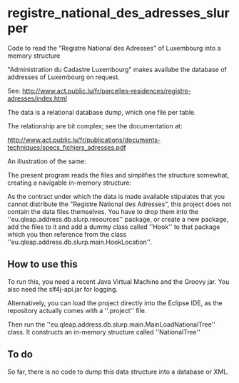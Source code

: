 registre_national_des_adresses_slurper
======================================

Code to read the "Registre National des Adresses" of Luxembourg into a memory structure

"Administration du Cadastre Luxembourg" makes availabe the database of addresses of Luxembourg on request.

See: http://www.act.public.lu/fr/parcelles-residences/registre-adresses/index.html

The data is a relational database dump, which one file per table.

The relationship are bit complex; see the documentation at:

http://www.act.public.lu/fr/publications/documents-techniques/specs_fichiers_adresses.pdf 

An illustration of the same:


The present program reads the files and simplifies the structure somewhat, creating a navigable in-memory structure:


As the contract under which the data is made available stipulates that you cannot distribute the "Registre National des Adresses", this project does not contain the data files themselves. You have to drop them into the ''eu.qleap.address.db.slurp.resources'' package, or create a new package, add the files to it and add a dummy class called ''Hook'' to that package which you then reference from the class ''eu.qleap.address.db.slurp.main.HookLocation''.

How to use this
---------------

To run this, you need a recent Java Virtual Machine and the Groovy jar. You also need the slf4j-api.jar for logging.

Alternatively, you can load the project directly into the Eclipse IDE, as the repository actually comes with a ''.project'' file.

Then run the ''eu.qleap.address.db.slurp.main.MainLoadNationalTree'' class. It constructs an in-memory structure called ''NationalTree'' 

To do
-----

So far, there is no code to dump this data structure into a database or XML.

